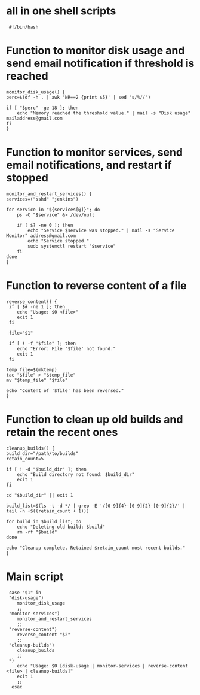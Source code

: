 # all in one shell scripts

     #!/bin/bash

# Function to monitor disk usage and send email notification if threshold is reached

    monitor_disk_usage() {
    perc=$(df -h . | awk 'NR==2 {print $5}' | sed 's/%//')

    if [ "$perc" -ge 18 ]; then
        echo "Memory reached the threshold value." | mail -s "Disk usage" mailaddress@gmail.com
    fi
    }

# Function to monitor services, send email notifications, and restart if stopped
    monitor_and_restart_services() {
    services=("sshd" "jenkins")

    for service in "${services[@]}"; do
        ps -C "$service" &> /dev/null

        if [ $? -ne 0 ]; then
            echo "Service $service was stopped." | mail -s "Service Monitor" address@gmail.com
            echo "Service stopped."
            sudo systemctl restart "$service"
        fi
    done
    }

# Function to reverse content of a file
    reverse_content() {
     if [ $# -ne 1 ]; then
        echo "Usage: $0 <file>"
        exit 1
     fi

     file="$1"

     if [ ! -f "$file" ]; then
        echo "Error: File '$file' not found."
        exit 1
     fi

    temp_file=$(mktemp)
    tac "$file" > "$temp_file"
    mv "$temp_file" "$file"

    echo "Content of '$file' has been reversed."
    }

# Function to clean up old builds and retain the recent ones
    cleanup_builds() {
    build_dir="/path/to/builds"
    retain_count=5

    if [ ! -d "$build_dir" ]; then
        echo "Build directory not found: $build_dir"
        exit 1
    fi

    cd "$build_dir" || exit 1

    build_list=$(ls -t -d */ | grep -E '/[0-9]{4}-[0-9]{2}-[0-9]{2}/' | tail -n +$((retain_count + 1)))

    for build in $build_list; do
        echo "Deleting old build: $build"
        rm -rf "$build"
    done

    echo "Cleanup complete. Retained $retain_count most recent builds."
    }

# Main script

     case "$1" in
     "disk-usage")
        monitor_disk_usage
        ;;
     "monitor-services")
        monitor_and_restart_services
        ;;
     "reverse-content")
        reverse_content "$2"
        ;;
     "cleanup-builds")
        cleanup_builds
        ;;
     *)
        echo "Usage: $0 [disk-usage | monitor-services | reverse-content <file> | cleanup-builds]"
        exit 1
        ;;
      esac
